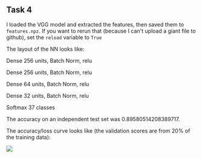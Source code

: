 ## Task 4
I loaded the VGG model and extracted the features, then saved them to `features.npz`.  If you want to rerun that (because I can't upload a giant file to github), set the `reload` variable to `True`

The layout of the NN looks like:

Dense 256 units, Batch Norm, relu

Dense 256 units, Batch Norm, relu

Dense 64 units, Batch Norm, relu

Dense 32 units, Batch Norm, relu

Softmax 37 classes

The accuracy on an independent test set was 0.89580514208389717.  

The accuracy/loss curve looks like (the validation scores are from 20% of the training data):

![](/task4/pets-curve.png?raw=true )
